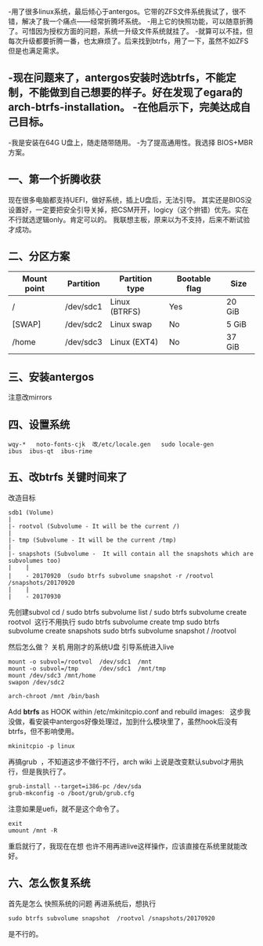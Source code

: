 -用了很多linux系统，最后倾心于antergos。它带的ZFS文件系统我试了，很不错，解决了我一个痛点——经常折腾坏系统。
-用上它的快照功能，可以随意折腾了。可惜因为授权方面的问题，系统一升级文件系统就挂了。
-就算可以不挂，但每次升级都要折腾一番，也太麻烦了。后来找到btrfs，用了一下，虽然不如ZFS但是也满足需求。

-现在问题来了，antergos安装时选btrfs，不能定制，不能做到自己想要的样子。好在发现了egara的arch-btrfs-installation。
-在他启示下，完美达成自己目标。
--------------------------------

-我是安装在64G U盘上，随走随带随用。
-为了提高通用性。我选择 BIOS+MBR方案。

## 一、第一个折腾收获 ##
现在很多电脑都支持UEFI，做好系统，插上U盘后，无法引导。
其实还是BIOS没设置好，一定要把安全引导关掉，把CSM开开，logicy（这个拚错）优先。实在不行就选逻辑only。肯定可以的。
我联想主板，原来以为不支持，后来不断试验才成功。


## 二、分区方案 ## 

| Mount point | Partition | Partition type      | Bootable flag | Size   |
|-------------|-----------|---------------------|---------------|--------|
| /           | /dev/sdc1 | Linux (BTRFS)       | Yes           | 20 GiB |
| [SWAP]      | /dev/sdc2 | Linux swap          | No            | 5 GiB  |
| /home       | /dev/sdc3 | Linux (EXT4)        | No            | 37 GiB |

## 三、安装antergos ##
注意改mirrors

##  四、设置系统 ##

```
wqy-*   noto-fonts-cjk  改/etc/locale.gen   sudo locale-gen
ibus  ibus-qt  ibus-rime
```

## 五、改btrfs   关键时间来了 ##
改造目标
```
sdb1 (Volume)
|
|- rootvol (Subvolume - It will be the current /)
|     
|- tmp (Subvolume - It will be the current /tmp)
|
|- snapshots (Subvolume -  It will contain all the snapshots which are subvolumes too)
|    |
|    - 20170920 （sudo btrfs subvolume snapshot -r /rootvol  /snapshots/20170920
|    |
|    - 20170930
```
先创建subvol
cd /
sudo btrfs subvolume list /
sudo btrfs subvolume create rootvol  这行不用执行
sudo btrfs subvolume create tmp
sudo btrfs subvolume create snapshots
sudo btrfs subvolume snapshot / /rootvol

然后怎么做？
关机  用刚才的系统U盘 引导系统进入live
```
mount -o subvol=/rootvol  /dev/sdc1  /mnt
mount -o subvol=/tmp      /dev/sdc1  /mnt/tmp
mount /dev/sdc3 /mnt/home
swapon /dev/sdc2
```
```
arch-chroot /mnt /bin/bash
```
Add **btrfs** as HOOK within /etc/mkinitcpio.conf and rebuild images:   
这步我没做，看安装中antergos好像处理过，加到什么模块里了，虽然hook后没有btrfs，但不影响使用。
```
mkinitcpio -p linux
```
再搞grub  ，不知道这步不做行不行，arch wiki 上说是改变默认subvol才用执行，但是我执行了。
```
grub-install --target=i386-pc /dev/sda
grub-mkconfig -o /boot/grub/grub.cfg
```
注意如果是uefi，就不是这个命令了。
```
exit
umount /mnt -R
```

重启就行了，我现在在想 也许不用再进live这样操作，应该直接在系统里就能改好。

## 六、怎么恢复系统 ##
首先是怎么 快照系统的问题
再进系统后，想执行
```
sudo btrfs subvolume snapshot  /rootvol /snapshots/20170920
```
是不行的。





